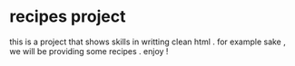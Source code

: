 # recipes project

this is a project that shows skills in writting clean html . for example sake , we will be providing some recipes . enjoy !